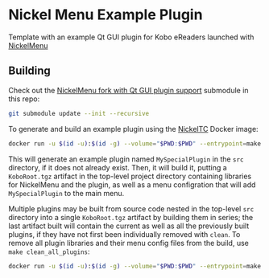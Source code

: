 # Nickel Menu Example Plugin
Template with an example Qt GUI plugin for Kobo eReaders launched with [NickelMenu](https://pgaskin.net/NickelMenu/)

## Building

Check out the [NickelMenu fork with Qt GUI plugin support](https://github.com/flibbertigibbet/NickelMenu) submodule in this repo:

```bash
git submodule update --init --recursive
```

To generate and build an example plugin using the [NickelTC](https://github.com/pgaskin/NickelTC) Docker image:

```bash
docker run -u $(id -u):$(id -g) --volume="$PWD:$PWD" --entrypoint=make --workdir="$PWD" --env=HOME --rm -it ghcr.io/pgaskin/nickeltc:1 NAME=MySpecialPlugin
```

This will generate an example plugin named `MySpecialPlugin` in the `src` directory, if it does not already exist.
Then, it will build it, putting a `KoboRoot.tgz` artifact in the top-level project directory containing libraries for NickelMenu and the plugin, as well as a menu configration that will add `MySpecialPlugin` to the main menu.


Multiple plugins may be built from source code nested in the top-level `src` directory into a single `KoboRoot.tgz` artifact by building them in series; the last artifact built will contain the current as well as all the previously built plugins, if they have not first been individually removed with `clean`. To remove all plugin libraries and their menu config files from the build, use `make clean_all_plugins`:

```bash
docker run -u $(id -u):$(id -g) --volume="$PWD:$PWD" --entrypoint=make --workdir="$PWD" --env=HOME --rm -it ghcr.io/pgaskin/nickeltc:1 clean_all_plugins
```
